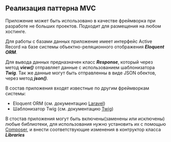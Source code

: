## Реализация паттерна MVC
Приложение может быть использовано в качестве фреймворка при разработе не больших проектов.
Подходит для размещения на любом хостинге.

Для работы с базами данных приложение имеет интерфейс Active Record
на базе системы объектно-реляционного отображения ***Eloquent ORM***.

Для вывода данных предназначен класс ***Response***, который через метод ***view()***
отправляет данные с использованием шаблонизатора ***Twig***. Так же данные могут быть
отправленны в виде JSON обектов, через метод ***json()***.

В состав приложения входят известные по другим фреймворкам системы:
* Eloquent ORM (см. документацию [Laravel](https://laravel.ru/docs/v5/eloquent))
* Шаблонизатор Twig (см. документацию [Twig](https://dev-gang.ru/doc/twig/))

В стостав приложения могут быть включены(заменены или исключены) любые библиотеки,
для использования нужно установить их с помощью [Composer](https://getcomposer.org/), и внести соответствующие изменения в контруктор класса ***Libraries***



